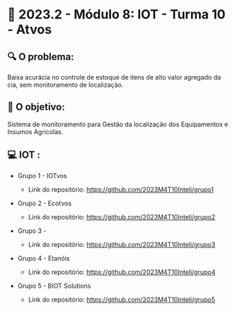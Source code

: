 # 🙋‍ 2023.2 - Módulo 8: IOT - Turma 10 - Atvos

## 🔍 O problema:

Baixa acurácia no controle de estoque de itens de alto valor agregado da cia, sem monitoramento de localização.


## 🎯 O objetivo:

Sistema de monitoramento para Gestão da localização dos  Equipamentos e Insumos Agrícolas.


## 💻 IOT : 

- Grupo 1 - IOTvos
  - Link do repositório: https://github.com/2023M4T10Inteli/grupo1
    
- Grupo 2 - Ecotvos
  - Link do repositório: https://github.com/2023M4T10Inteli/grupo2

- Grupo 3 - 
  - Link do repositório: https://github.com/2023M4T10Inteli/grupo3

- Grupo 4 - Etanóis
  - Link do repositório: https://github.com/2023M4T10Inteli/grupo4

- Grupo 5 - BIOT Solutions
  - Link do repositório: https://github.com/2023M4T10Inteli/grupo5





